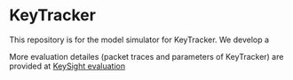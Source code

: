 # KeyTracker

This repository is for the model simulator for KeyTracker. We develop a 

More evaluation detailes (packet traces and parameters of KeyTracker) are provided at [KeySight evaluation](https://github.com/KeySight-P4/keysight-evaluation)
